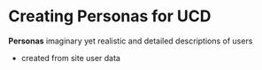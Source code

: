 # Creating Personas for UCD

**Personas** imaginary yet realistic and detailed descriptions of users
- created from site user data